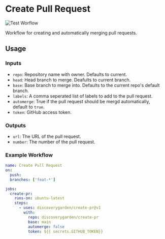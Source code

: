 # Create Pull Request
![Test Worflow](https://github.com/discoverygarden/create-pr/actions/workflows/test.yml/badge.svg)

Workflow for creating and automatically merging pull requests.

## Usage

### Inputs

- `repo`: Repository name with owner. Defaults to current.
- `head`: Head branch to merge. Deafults to current branch.
- `base`: Base branch to merge into. Defaults to the current repo's default branch.
- `labels`: A comma seperated list of labels to add to the pull request.
- `automerge`: True if the pull request should be mergd automatically, default to `true`.
- `token`: GitHub access token.

### Outputs

- `url`: The URL of the pull request.
- `number`: The number of the pull request.

### Example Workflow

```yaml
name: Create Pull Request
on:
  push:
  branches: ['feat-*']

jobs:
  create-pr:
    runs-on: ubuntu-latest
    steps:
      - uses: discoverygarden/create-pr@v1
        with:
          repo: discoverygarden/create-pr
          base: main
          automerge: false
          token: ${{ secrets.GITHUB_TOKEN}}
```
